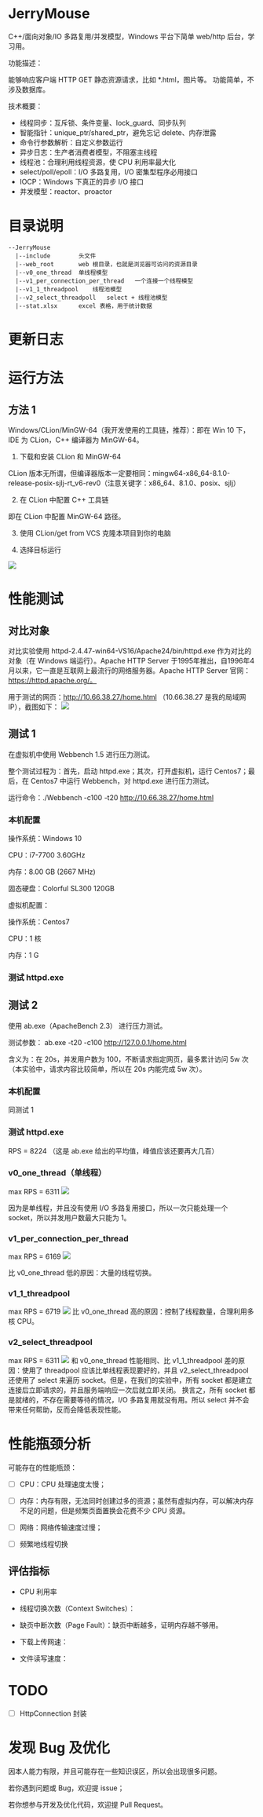 # JerryMouse

C++/面向对象/IO 多路复用/并发模型，Windows 平台下简单 web/http 后台，学习用。

功能描述：

能够响应客户端 HTTP GET 静态资源请求，比如 *.html，图片等。
功能简单，不涉及数据库。

技术概要：

- 线程同步：互斥锁、条件变量、lock_guard、同步队列
- 智能指针：unique_ptr/shared_ptr，避免忘记 delete、内存泄露
- 命令行参数解析：自定义参数运行
- 异步日志：生产者消费者模型，不阻塞主线程
- 线程池：合理利用线程资源，使 CPU 利用率最大化
- select/poll/epoll：I/O 多路复用，I/O 密集型程序必用接口
- IOCP：Windows 下真正的异步 I/O 接口
- 并发模型：reactor、proactor


# 目录说明
```
--JerryMouse
  |--include        头文件
  |--web_root       web 根目录，也就是浏览器可访问的资源目录
  |--v0_one_thread  单线程模型
  |--v1_per_connection_per_thread   一个连接一个线程模型
  |--v1_1_threadpool    线程池模型
  |--v2_select_threadpoll   select + 线程池模型
  |--stat.xlsx      excel 表格，用于统计数据
```

# 更新日志


# 运行方法
## 方法 1
Windows/CLion/MinGW-64（我开发使用的工具链，推荐）：即在 Win 10 下，IDE 为 CLion，C++ 编译器为 MinGW-64。

1. 下载和安装 CLion 和 MinGW-64

CLion 版本无所谓，但编译器版本一定要相同：mingw64-x86_64-8.1.0-release-posix-sjlj-rt_v6-rev0（注意关键字：x86_64、8.1.0、posix、sjlj）

2. 在 CLion 中配置 C++ 工具链 
   
即在 CLion 中配置 MinGW-64 路径。

3. 使用 CLion/get from VCS 克隆本项目到你的电脑

4. 选择目标运行

![](https://github.com/jelly-lemon/JerryMouse/blob/master/img/select_target_to_run.png?raw=true)


# 性能测试
## 对比对象
对比实验使用 httpd-2.4.47-win64-VS16/Apache24/bin/httpd.exe 作为对比的对象（在 Windows 端运行）。Apache HTTP Server 于1995年推出，自1996年4月以来，它一直是互联网上最流行的网络服务器。Apache HTTP Server 官网：https://httpd.apache.org/。

用于测试的网页：http://10.66.38.27/home.html （10.66.38.27 是我的局域网 IP），截图如下：
![](https://github.com/jelly-lemon/JerryMouse/blob/master/img/test_page.png?raw=true)

## 测试 1
在虚拟机中使用 Webbench 1.5 进行压力测试。

整个测试过程为：首先，启动 httpd.exe；其次，打开虚拟机，运行 Centos7；最后，在 Centos7 中运行 Webbench，对 httpd.exe 进行压力测试。

运行命令：./Webbench -c100 -t20 http://10.66.38.27/home.html

### 本机配置

操作系统：Windows 10

CPU：i7-7700 3.60GHz

内存：8.00 GB (2667 MHz)

固态硬盘：Colorful SL300 120GB

虚拟机配置：

操作系统：Centos7

CPU：1 核

内存：1 G

### 测试 httpd.exe



## 测试 2
使用 ab.exe（ApacheBench 2.3） 进行压力测试。

测试参数：
ab.exe -t20 -c100 http://127.0.0.1/home.html

含义为：在 20s，并发用户数为 100，不断请求指定网页，最多累计访问 5w 次（本实验中，请求内容比较简单，所以在 20s 内能完成 5w 次）。

### 本机配置
同测试 1

### 测试 httpd.exe
RPS = 8224 （这是 ab.exe 给出的平均值，峰值应该还要再大几百）


### v0_one_thread（单线程）
max RPS = 6311
![](https://github.com/jelly-lemon/JerryMouse/blob/master/img/ab_v0.png?raw=true)

因为是单线程，并且没有使用 I/O 多路复用接口，所以一次只能处理一个 socket，所以并发用户数最大只能为 1。

### v1_per_connection_per_thread
max RPS = 6169 
![](https://github.com/jelly-lemon/JerryMouse/blob/master/img/ab_v1.png?raw=true)

比 v0_one_thread 低的原因：大量的线程切换。

### v1_1_threadpool
max RPS = 6719
![](https://github.com/jelly-lemon/JerryMouse/blob/master/img/ab_v1_1_threadpool.png?raw=true)
比 v0_one_thread 高的原因：控制了线程数量，合理利用多核 CPU。

### v2_select_threadpool
max RPS = 6311
![](https://github.com/jelly-lemon/JerryMouse/blob/master/img/ab_v2_select.png?raw=true)
和 v0_one_thread 性能相同、比 v1_1_threadpool 差的原因：使用了 threadpool 应该比单线程表现要好的，并且 v2_select_threadpool 
还使用了 select 来遍历 socket。但是，在我们的实验中，所有 socket 都是建立连接后立即请求的，并且服务端响应一次后就立即关闭。
换言之，所有 socket 都是就绪的，不存在需要等待的情况，I/O 多路复用就没有用。所以 select 并不会带来任何帮助，反而会降低表现性能。


# 性能瓶颈分析
可能存在的性能瓶颈：

- [ ] CPU：CPU 处理速度太慢；

- [ ] 内存：内存有限，无法同时创建过多的资源；虽然有虚拟内存，可以解决内存不足的问题，但是频繁页面置换会花费不少 CPU 资源。

- [ ] 网络：网络传输速度过慢；

- [ ] 频繁地线程切换

## 评估指标
- CPU 利用率

- 线程切换次数（Context Switches）：

- 缺页中断次数（Page Fault）：缺页中断越多，证明内存越不够用。

- 下载上传网速：

- 文件读写速度：

# TODO
- [ ] HttpConnection 封装



# 发现 Bug 及优化

因本人能力有限，并且可能存在一些知识误区，所以会出现很多问题。

若你遇到问题或 Bug，欢迎提 issue；

若你想参与开发及优化代码，欢迎提 Pull Request。
